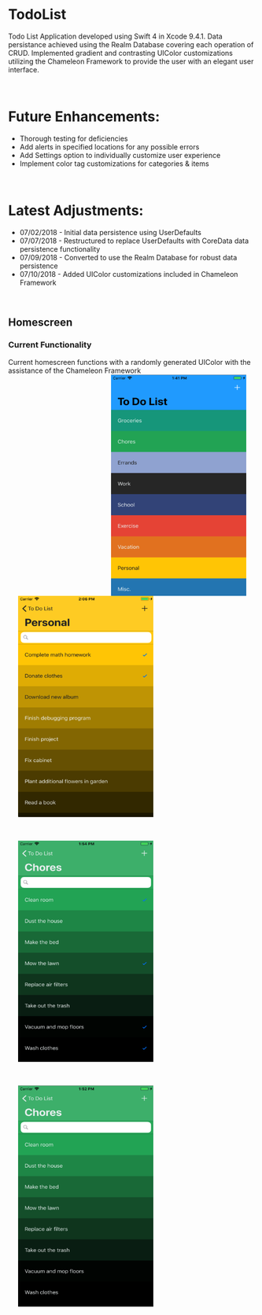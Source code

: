 # TodoList
Todo List Application developed using Swift 4 in Xcode 9.4.1. Data persistance achieved using the Realm Database 
covering each operation of CRUD. Implemented gradient and contrasting UIColor customizations utilizing the Chameleon 
Framework to provide the user with an elegant user interface.


<br>


<h1>Future Enhancements:</h1>
<ul>
  <li> Thorough testing for deficiencies </li>
  <li> Add alerts in specified locations for any possible errors </li>
  <li> Add Settings option to individually customize user experience </li>
  <li> Implement color tag customizations for categories & items </li>
</ul>

</br>

<h1>Latest Adjustments:</h1>
<ul>
  <li> 07/02/2018 - Initial data persistence using UserDefaults </li>
  <li> 07/07/2018 - Restructured to replace UserDefaults with CoreData data persistence functionality </li>
  <li> 07/09/2018 - Converted to use the Realm Database for robust data persistence </li>
  <li> 07/10/2018 - Added UIColor customizations included in Chameleon Framework </li>
</ul>


</br>

<h2> Homescreen </h2>
<p>
  <h3> Current Functionality </h3>
  Current homescreen functions with a randomly generated UIColor with the assistance of the Chameleon Framework
  <img align = "right" src = "Images/homescreen_filled.png" width = "275" height = "450" hspace = "20" alt = "Homescreen - Filled" />
  
  
</p>

</br>

<p>
  <img src = "Images/items_contrast.png" width = "275" height = "450" hspace = "20" alt = "Items Page - Contrast" />  
</p>

</br>

<p>
  <img src = "Images/items_checked.png" width = "275" height = "450" hspace = "20"  alt = "Items Page - Checked" />
</p>


</br>

<p> 
  <img src = "Images/items_unchecked.png" width = "275" height = "450" hspace = "20" alt = "Items Page - Unchecked" />
</p>



</br>
